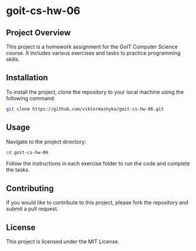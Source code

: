 # goit-cs-hw-06
## Project Overview

This project is a homework assignment for the GoIT Computer Science course. It includes various exercises and tasks to practice programming skills.

## Installation

To install the project, clone the repository to your local machine using the following command:

```bash
git clone https://github.com/viktormashyka/goit-cs-hw-06.git
```

## Usage

Navigate to the project directory:

```bash
cd goit-cs-hw-06
```

Follow the instructions in each exercise folder to run the code and complete the tasks.

## Contributing

If you would like to contribute to this project, please fork the repository and submit a pull request.

## License

This project is licensed under the MIT License.